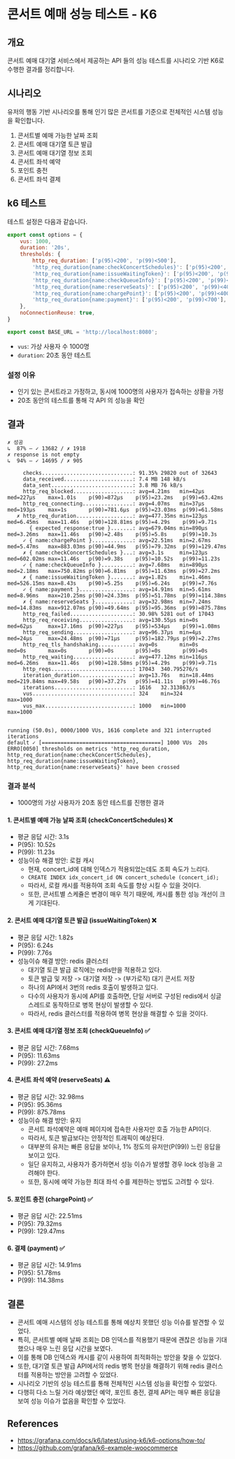 # 콘서트 예매 성능 테스트 - K6

## 개요

콘서트 예매 대기열 서비스에서 제공하는 API 들의 성능 테스트를 시나리오 기반 K6로 수행한 결과를 정리합니다.

## 시나리오

유저의 행동 기반 시나리오를 통해 인기 많은 콘서트를 기준으로 전체적인 시스템 성능을 확인합니다.

1. 콘서트별 예매 가능한 날짜 조회
2. 콘서트 예매 대기열 토큰 발급
3. 콘서트 예매 대기열 정보 조회
4. 콘서트 좌석 예약
5. 포인트 충전
6. 콘서트 좌석 결제

## k6 테스트

테스트 설정은 다음과 같습니다.

```javascript
export const options = {
    vus: 1000,
    duration: '20s',
    thresholds: {
        http_req_duration: ['p(95)<200', 'p(99)<500'],
        'http_req_duration{name:checkConcertSchedules}': ['p(95)<200', 'p(99)<400'],
        'http_req_duration{name:issueWaitingToken}': ['p(95)<200', 'p(99)<400'],
        'http_req_duration{name:checkQueueInfo}': ['p(95)<200', 'p(99)<400'],
        'http_req_duration{name:reserveSeats}': ['p(95)<200', 'p(99)<400'],
        'http_req_duration{name:chargePoint}': ['p(95)<200', 'p(99)<400'],
        'http_req_duration{name:payment}': ['p(95)<200', 'p(99)<700'],
    },
    noConnectionReuse: true,
}

export const BASE_URL = 'http://localhost:8080';
```

- `vus`: 가상 사용자 수 1000명
- `duration`: 20초 동안 테스트

### 설정 이유

- 인기 있는 콘서트라고 가정하고, 동시에 1000명의 사용자가 접속하는 상황을 가정
- 20초 동안의 테스트를 통해 각 API 의 성능을 확인

## 결과

```
✗ 성공
↳  87% — ✓ 13682 / ✗ 1918
✗ response is not empty
↳  94% — ✓ 14695 / ✗ 905

     checks.............................: 91.35% 29820 out of 32643
     data_received......................: 7.4 MB 148 kB/s
     data_sent..........................: 3.8 MB 76 kB/s
     http_req_blocked...................: avg=4.21ms   min=42µs    med=227µs    max=1.01s    p(90)=872µs    p(95)=23.2ms   p(99)=63.42ms
     http_req_connecting................: avg=4.07ms   min=37µs    med=193µs    max=1s       p(90)=781.6µs  p(95)=23.03ms  p(99)=61.58ms
   ✗ http_req_duration..................: avg=477.35ms min=123µs   med=6.45ms   max=11.46s   p(90)=128.81ms p(95)=4.29s    p(99)=9.71s
       { expected_response:true }.......: avg=679.04ms min=890µs   med=3.26ms   max=11.46s   p(90)=2.48s    p(95)=5.8s     p(99)=10.3s
     ✓ { name:chargePoint }.............: avg=22.51ms  min=2.67ms  med=5.47ms   max=883.03ms p(90)=44.9ms   p(95)=79.32ms  p(99)=129.47ms
     ✗ { name:checkConcertSchedules }...: avg=3.1s     min=123µs   med=602.02ms max=11.46s   p(90)=9.38s    p(95)=10.52s   p(99)=11.23s
     ✓ { name:checkQueueInfo }..........: avg=7.68ms   min=890µs   med=2.18ms   max=750.82ms p(90)=6.81ms   p(95)=11.63ms  p(99)=27.2ms
     ✗ { name:issueWaitingToken }.......: avg=1.82s    min=1.46ms  med=526.15ms max=8.43s    p(90)=5.25s    p(95)=6.24s    p(99)=7.76s
     ✓ { name:payment }.................: avg=14.91ms  min=5.61ms  med=8.96ms   max=210.25ms p(90)=24.33ms  p(95)=51.78ms  p(99)=114.38ms
     ✗ { name:reserveSeats }............: avg=32.98ms  min=7.24ms  med=14.83ms  max=912.07ms p(90)=49.64ms  p(95)=95.36ms  p(99)=875.78ms
     http_req_failed....................: 30.98% 5281 out of 17043
     http_req_receiving.................: avg=130.55µs min=0s      med=62µs     max=17.16ms  p(90)=227µs    p(95)=534µs    p(99)=1.08ms
     http_req_sending...................: avg=96.37µs  min=4µs     med=24µs     max=24.48ms  p(90)=71µs     p(95)=182.79µs p(99)=2.27ms
     http_req_tls_handshaking...........: avg=0s       min=0s      med=0s       max=0s       p(90)=0s       p(95)=0s       p(99)=0s
     http_req_waiting...................: avg=477.12ms min=116µs   med=6.26ms   max=11.46s   p(90)=128.58ms p(95)=4.29s    p(99)=9.71s
     http_reqs..........................: 17043  340.795276/s
     iteration_duration.................: avg=13.76s   min=18.44ms med=219.84ms max=49.58s   p(90)=37.27s   p(95)=41.11s   p(99)=46.76s
     iterations.........................: 1616   32.313863/s
     vus................................: 324    min=324            max=1000
     vus_max............................: 1000   min=1000           max=1000


running (50.0s), 0000/1000 VUs, 1616 complete and 321 interrupted iterations
default ✓ [======================================] 1000 VUs  20s
ERRO[0050] thresholds on metrics 'http_req_duration, http_req_duration{name:checkConcertSchedules}, http_req_duration{name:issueWaitingToken}, http_req_duration{name:reserveSeats}' have been crossed
```

### 결과 분석

- 1000명의 가상 사용자가 20초 동안 테스트를 진행한 결과

#### 1. 콘서트별 예매 가능 날짜 조회 (checkConcertSchedules) ❌

- 평균 응답 시간: 3.1s
- P(95): 10.52s
- P(99): 11.23s
- 성능이슈 해결 방안: 로컬 캐시
  - 현재, concert_id에 대해 인덱스가 적용되었는데도 조회 속도가 느리다.
  - `CREATE INDEX idx_concert_id ON concert_schedule (concert_id);`
  - 따라서, 로컬 캐시를 적용하여 조회 속도를 향상 시킬 수 있을 것이다.
  - 또한, 콘서트별 스케쥴은 변경이 매우 적기 때문에, 캐시를 통한 성능 개선이 크게 기대된다.

#### 2. 콘서트 예매 대기열 토큰 발급 (issueWaitingToken) ❌

- 평균 응답 시간: 1.82s
- P(95): 6.24s
- P(99): 7.76s
- 성능이슈 해결 방안: redis 클러스터
  - 대기열 토큰 발급 로직에는 redis만을 적용하고 있다.
  - 토큰 발급 및 저장 -> 대기열 저장 -> (부가로직) 대기 콘서트 저장
  - 하나의 API에서 3번의 redis 호출이 발생하고 있다.
  - 다수의 사용자가 동시에 API를 호출하면, 단일 서버로 구성된 redis에서 싱글 스레드로 동작하므로 병목 현상이 발생할 수 있다.
  - 따라서, redis 클러스터를 적용하여 병목 현상을 해결할 수 있을 것이다.

#### 3. 콘서트 예매 대기열 정보 조회 (checkQueueInfo) ✅

- 평균 응답 시간: 7.68ms
- P(95): 11.63ms
- P(99): 27.2ms

#### 4. 콘서트 좌석 예약 (reserveSeats) ⚠️

- 평균 응답 시간: 32.98ms
- P(95): 95.36ms
- P(99): 875.78ms
- 성능이슈 해결 방안: 유지
  - 콘서트 좌석예약은 예매 페이지에 접속한 사용자만 호출 가능한 API이다.
  - 따라서, 토큰 발급보다는 안정적인 트래픽이 예상된다.
  - 대부분의 유저는 빠른 응답을 보이나, 1% 정도의 유저만(P(99)) 느린 응답을 보이고 있다.
  - 일단 유지하고, 사용자가 증가하면서 성능 이슈가 발생할 경우 lock 성능을 고려해야 한다.
  - 또한, 동시에 예약 가능한 최대 좌석 수를 제한하는 방법도 고려할 수 있다.

#### 5. 포인트 충전 (chargePoint) ✅

- 평균 응답 시간: 22.51ms
- P(95): 79.32ms
- P(99): 129.47ms

#### 6. 결제 (payment) ✅

- 평균 응답 시간: 14.91ms
- P(95): 51.78ms
- P(99): 114.38ms


## 결론

- 콘서트 예매 시스템의 성능 테스트를 통해 예상치 못했던 성능 이슈를 발견할 수 있었다.
- 특히, 콘서트별 예매 날짜 조회는 DB 인덱스를 적용했기 때문에 괜찮은 성능을 기대했으나 매우 느린 응답 시간을 보였다.
- 이를 통해 DB 인덱스와 캐시를 같이 사용하여 최적화하는 방안을 찾을 수 있었다.
- 또한, 대기열 토큰 발급 API에서의 redis 병목 현상을 해결하기 위해 redis 클러스터를 적용하는 방안을 고려할 수 있었다.
- 시나리오 기반의 성능 테스트를 통해 전체적인 시스템 성능을 확인할 수 있었다.
- 다행히 다소 느릴 거라 예상했던 예약, 포인트 충전, 결제 API는 매우 빠른 응답을 보여 성능 이슈가 없음을 확인할 수 있었다.


## References

- https://grafana.com/docs/k6/latest/using-k6/k6-options/how-to/
- https://github.com/grafana/k6-example-woocommerce